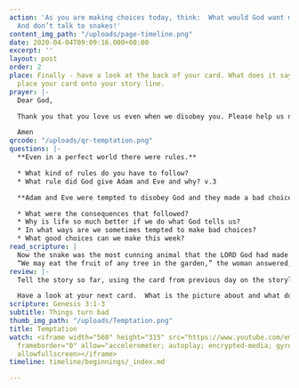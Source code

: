 ```yaml
---
action: 'As you are making choices today, think:  What would God want me to do?...
  And don’t talk to snakes!'
content_img_path: "/uploads/page-timeline.png"
date: 2020-04-04T09:09:16.000+00:00
excerpt: ''
layout: post
order: 2
place: Finally - have a look at the back of your card. What does it say? You can now
  place your card onto your story line.
prayer: |-
  Dear God,

  Thank you that you love us even when we disobey you. Please help us not to give in to temptation but to make good choices.

  Amen
qrcode: "/uploads/qr-temptation.png"
questions: |-
  **Even in a perfect world there were rules.**

  * What kind of rules do you have to follow?
  * What rule did God give Adam and Eve and why? v.3

  **Adam and Eve were tempted to disobey God and they made a bad choice when they ate the fruit.**

  * What were the consequences that followed?
  * Why is life so much better if we do what God tells us?
  * In what ways are we sometimes tempted to make bad choices?
  * What good choices can we make this week?
read_scripture: |
  Now the snake was the most cunning animal that the LORD God had made. The snake asked the woman, “Did God really tell you not to eat fruit from any tree in the garden?”
  “We may eat the fruit of any tree in the garden,” the woman answered, “except the tree in the middle of it. God told us not to eat the fruit of that tree or even touch it; if we do, we will die.”
review: |-
  Tell the story so far, using the card from previous day on the storyline.

  Have a look at your next card.  What is the picture about and what do the words say?
scripture: Genesis 3:1-3
subtitle: Things turn bad
thumb_img_path: "/uploads/Temptation.png"
title: Temptation
watch: <iframe width="560" height="315" src="https://www.youtube.com/embed/Kg2lkCxjMg8"
  frameborder="0" allow="accelerometer; autoplay; encrypted-media; gyroscope; picture-in-picture"
  allowfullscreen></iframe>
timeline: timeline/beginnings/_index.md

---
```

